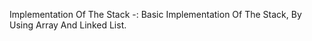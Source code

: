 Implementation Of The Stack -: 
Basic Implementation Of The Stack, 
By Using Array And Linked List. 
